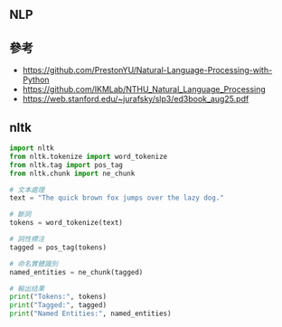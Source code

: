 ## NLP

## 參考
- https://github.com/PrestonYU/Natural-Language-Processing-with-Python
- https://github.com/IKMLab/NTHU_Natural_Language_Processing
- https://web.stanford.edu/~jurafsky/slp3/ed3book_aug25.pdf


## nltk

```PYTHON
import nltk
from nltk.tokenize import word_tokenize
from nltk.tag import pos_tag
from nltk.chunk import ne_chunk

# 文本處理
text = "The quick brown fox jumps over the lazy dog."

# 斷詞
tokens = word_tokenize(text)

# 詞性標注
tagged = pos_tag(tokens)

# 命名實體識別
named_entities = ne_chunk(tagged)

# 輸出结果
print("Tokens:", tokens)
print("Tagged:", tagged)
print("Named Entities:", named_entities)
```
